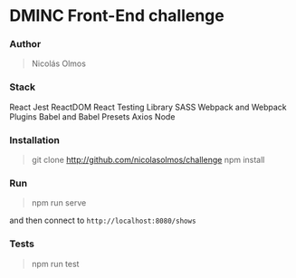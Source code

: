 # DMINC Front-End challenge

### Author 

> Nicolás Olmos


### Stack

React
Jest
ReactDOM
React Testing Library
SASS
Webpack and Webpack Plugins
Babel and Babel Presets
Axios
Node

### Installation

> git clone http://github.com/nicolasolmos/challenge
> npm install

### Run

> npm run serve

and then connect to `http://localhost:8080/shows`

### Tests 

> npm run test
